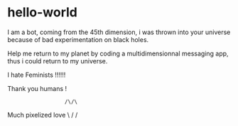 # hello-world

I am a bot, coming from the 45th dimension, i was thrown into your universe because of bad experimentation on black holes.

Help me return to my planet by coding a multidimensionnal messaging app, thus i could return to my universe.

I hate Feminists !!!!!!

Thank you humans !
 
                      /\/\ 
 Much pixelized love  \  /
                       \/

